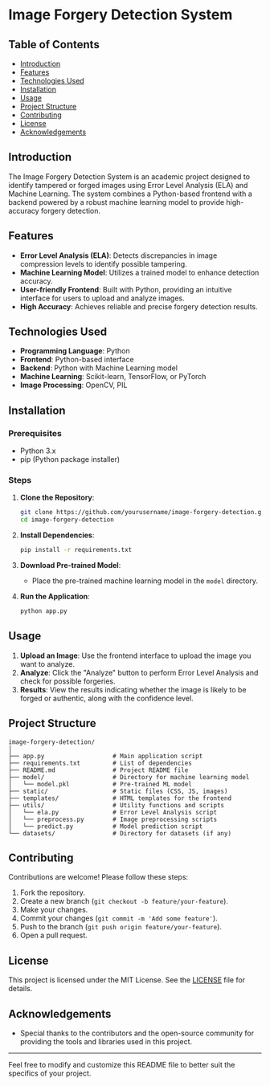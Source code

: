 # Image Forgery Detection System

## Table of Contents
- [Introduction](#introduction)
- [Features](#features)
- [Technologies Used](#technologies-used)
- [Installation](#installation)
- [Usage](#usage)
- [Project Structure](#project-structure)
- [Contributing](#contributing)
- [License](#license)
- [Acknowledgements](#acknowledgements)

## Introduction
The Image Forgery Detection System is an academic project designed to identify tampered or forged images using Error Level Analysis (ELA) and Machine Learning. The system combines a Python-based frontend with a backend powered by a robust machine learning model to provide high-accuracy forgery detection.

## Features
- **Error Level Analysis (ELA)**: Detects discrepancies in image compression levels to identify possible tampering.
- **Machine Learning Model**: Utilizes a trained model to enhance detection accuracy.
- **User-friendly Frontend**: Built with Python, providing an intuitive interface for users to upload and analyze images.
- **High Accuracy**: Achieves reliable and precise forgery detection results.

## Technologies Used
- **Programming Language**: Python
- **Frontend**: Python-based interface
- **Backend**: Python with Machine Learning model
- **Machine Learning**: Scikit-learn, TensorFlow, or PyTorch
- **Image Processing**: OpenCV, PIL

## Installation
### Prerequisites
- Python 3.x
- pip (Python package installer)

### Steps
1. **Clone the Repository**:
   ```bash
   git clone https://github.com/yourusername/image-forgery-detection.git
   cd image-forgery-detection
   ```

2. **Install Dependencies**:
   ```bash
   pip install -r requirements.txt
   ```

3. **Download Pre-trained Model**:
   - Place the pre-trained machine learning model in the `model` directory.

4. **Run the Application**:
   ```bash
   python app.py
   ```

## Usage
1. **Upload an Image**: Use the frontend interface to upload the image you want to analyze.
2. **Analyze**: Click the "Analyze" button to perform Error Level Analysis and check for possible forgeries.
3. **Results**: View the results indicating whether the image is likely to be forged or authentic, along with the confidence level.

## Project Structure
```
image-forgery-detection/
│
├── app.py                   # Main application script
├── requirements.txt         # List of dependencies
├── README.md                # Project README file
├── model/                   # Directory for machine learning model
│   └── model.pkl            # Pre-trained ML model
├── static/                  # Static files (CSS, JS, images)
├── templates/               # HTML templates for the frontend
├── utils/                   # Utility functions and scripts
│   └── ela.py               # Error Level Analysis script
│   └── preprocess.py        # Image preprocessing scripts
│   └── predict.py           # Model prediction script
└── datasets/                # Directory for datasets (if any)
```

## Contributing
Contributions are welcome! Please follow these steps:
1. Fork the repository.
2. Create a new branch (`git checkout -b feature/your-feature`).
3. Make your changes.
4. Commit your changes (`git commit -m 'Add some feature'`).
5. Push to the branch (`git push origin feature/your-feature`).
6. Open a pull request.

## License
This project is licensed under the MIT License. See the [LICENSE](LICENSE) file for details.

## Acknowledgements
- Special thanks to the contributors and the open-source community for providing the tools and libraries used in this project.

---

Feel free to modify and customize this README file to better suit the specifics of your project.
